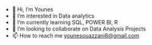 - 👋 Hi, I’m Younes
- 👀 I’m interested in Data analytics
- 🌱 I’m currently learning SQL, POWER BI, R
- 💞️ I’m looking to collaborate on Data Analysis Projects
- 📫 How to reach me younesouazzani6@gmail.com
